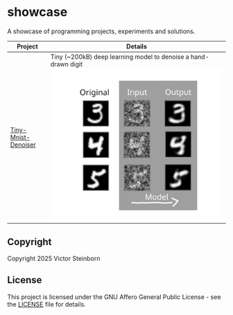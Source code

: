 # showcase

A showcase of programming projects, experiments and solutions.

| Project | Details |
|---|---|
| [Tiny-Mnist-Denoiser](./tiny-mnist-denoiser/) | Tiny (~200kB) deep learning model to denoise a hand-drawn digit ![Tiny-Mnist-Denoiser infographic](./tiny-mnist-denoiser/infographic.png) |

## Copyright

Copyright 2025 Victor Steinborn

## License

This project is licensed under the GNU Affero General Public License - see the [LICENSE](LICENSE) file for details.

